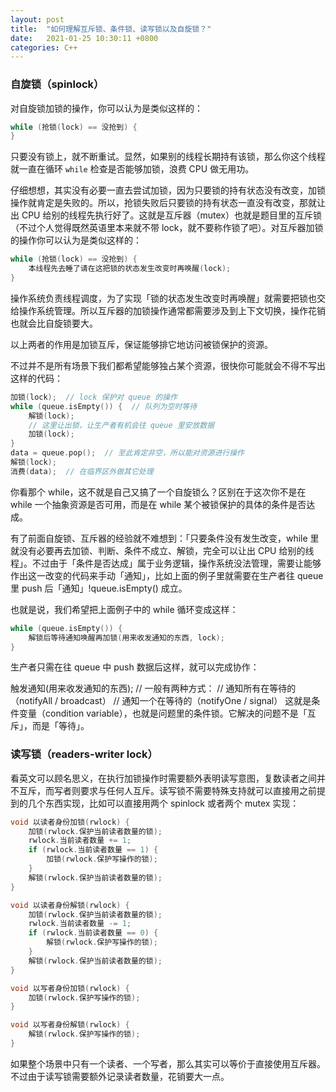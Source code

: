 ```yaml
---
layout: post
title:  "如何理解互斥锁、条件锁、读写锁以及自旋锁？"
date:   2021-01-25 10:30:11 +0800
categories: C++
---
```


### 自旋锁（spinlock）
对自旋锁加锁的操作，你可以认为是类似这样的：

```cpp
while (抢锁(lock) == 没抢到) {
}
```
只要没有锁上，就不断重试。显然，如果别的线程长期持有该锁，那么你这个线程就一直在循环 `while` 检查是否能够加锁，浪费 CPU 做无用功。

仔细想想，其实没有必要一直去尝试加锁，因为只要锁的持有状态没有改变，加锁操作就肯定是失败的。所以，抢锁失败后只要锁的持有状态一直没有改变，那就让出 CPU 给别的线程先执行好了。这就是互斥器（mutex）也就是题目里的互斥锁（不过个人觉得既然英语里本来就不带 lock，就不要称作锁了吧）。对互斥器加锁的操作你可以认为是类似这样的：

```cpp
while (抢锁(lock) == 没抢到) {
    本线程先去睡了请在这把锁的状态发生改变时再唤醒(lock);
}
```

操作系统负责线程调度，为了实现「锁的状态发生改变时再唤醒」就需要把锁也交给操作系统管理。所以互斥器的加锁操作通常都需要涉及到上下文切换，操作花销也就会比自旋锁要大。

以上两者的作用是加锁互斥，保证能够排它地访问被锁保护的资源。

不过并不是所有场景下我们都希望能够独占某个资源，很快你可能就会不得不写出这样的代码：

```cpp
加锁(lock);  // lock 保护对 queue 的操作
while (queue.isEmpty()) {  // 队列为空时等待
    解锁(lock);
    // 这里让出锁，让生产者有机会往 queue 里安放数据
    加锁(lock);
}
data = queue.pop();  // 至此肯定非空，所以能对资源进行操作
解锁(lock);
消费(data);  // 在临界区外做其它处理
```

你看那个 while，这不就是自己又搞了一个自旋锁么？区别在于这次你不是在 while 一个抽象资源是否可用，而是在 while 某个被锁保护的具体的条件是否达成。

有了前面自旋锁、互斥器的经验就不难想到：「只要条件没有发生改变，while 里就没有必要再去加锁、判断、条件不成立、解锁，完全可以让出 CPU 给别的线程」。不过由于「条件是否达成」属于业务逻辑，操作系统没法管理，需要让能够作出这一改变的代码来手动「通知」，比如上面的例子里就需要在生产者往 queue 里 push 后「通知」!queue.isEmpty() 成立。

也就是说，我们希望把上面例子中的 while 循环变成这样：

```cpp
while (queue.isEmpty()) {
    解锁后等待通知唤醒再加锁(用来收发通知的东西, lock);
}
```
生产者只需在往 queue 中 push 数据后这样，就可以完成协作：

触发通知(用来收发通知的东西);
// 一般有两种方式：
//   通知所有在等待的（notifyAll / broadcast）
//   通知一个在等待的（notifyOne / signal）
这就是条件变量（condition variable），也就是问题里的条件锁。它解决的问题不是「互斥」，而是「等待」。

### 读写锁（readers-writer lock）
看英文可以顾名思义，在执行加锁操作时需要额外表明读写意图，复数读者之间并不互斥，而写者则要求与任何人互斥。读写锁不需要特殊支持就可以直接用之前提到的几个东西实现，比如可以直接用两个 spinlock 或者两个 mutex 实现：

```cpp
void 以读者身份加锁(rwlock) {
    加锁(rwlock.保护当前读者数量的锁);
    rwlock.当前读者数量 += 1;
    if (rwlock.当前读者数量 == 1) {
        加锁(rwlock.保护写操作的锁);
    }
    解锁(rwlock.保护当前读者数量的锁);
}

void 以读者身份解锁(rwlock) {
    加锁(rwlock.保护当前读者数量的锁);
    rwlock.当前读者数量 -= 1;
    if (rwlock.当前读者数量 == 0) {
        解锁(rwlock.保护写操作的锁);
    }
    解锁(rwlock.保护当前读者数量的锁);
}

void 以写者身份加锁(rwlock) {
    加锁(rwlock.保护写操作的锁);
}

void 以写者身份解锁(rwlock) {
    解锁(rwlock.保护写操作的锁);
}
```

如果整个场景中只有一个读者、一个写者，那么其实可以等价于直接使用互斥器。不过由于读写锁需要额外记录读者数量，花销要大一点。
